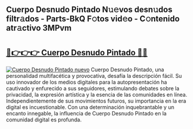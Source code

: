 ## Cuerpo Desnudo Pintado N𝚞𝚎vos desn𝚞dos filtr𝚊dos - Parts-BkQ F𝚘tos vid𝚎o - C𝚘ntenido atr𝚊ctivo 3MPvm

# <h2><a href="http://mb7au8.tromn.icu/?c=Cuerpo+Desnudo+Pintado">🔗👉👉👉 Cuerpo Desnudo Pintado 🔗🔗</a></h2>

[![Cuerpo Desnudo Pintado nuevo](https://i.imgur.com/pEAQMta.gif)](http://mb7au8.tromn.icu/?c=Cuerpo+Desnudo+Pintado)
Cuerpo Desnudo Pintado, una personalidad multifacética y provocativa, desafía la descripción fácil. Su uso innovador de los medios digitales para la autopresentación ha cautivado y enfurecido a sus seguidores, estimulando debates sobre la privacidad, la expresión artística y la esencia de las comunidades en línea. Independientemente de sus movimientos futuros, su importancia en la era digital es incuestionable. Con una determinación inquebrantable y un encanto innegable, la influencia de Cuerpo Desnudo Pintado en la comunidad digital es profunda.
